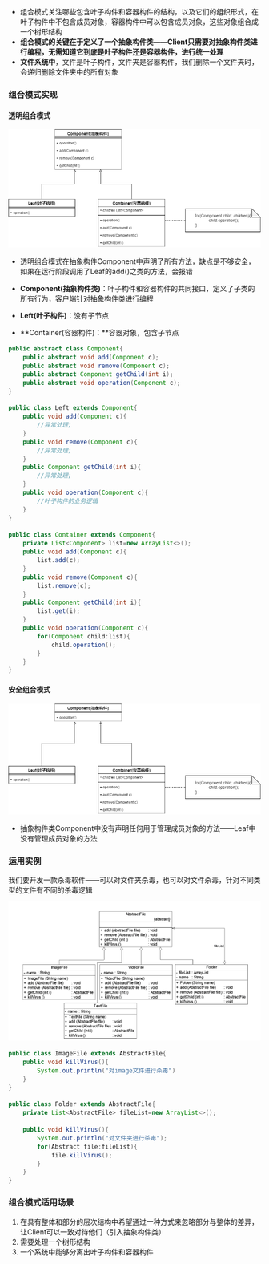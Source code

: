 * 组合模式关注哪些包含叶子构件和容器构件的结构，以及它们的组织形式，在叶子构件中不包含成员对象，容器构件中可以包含成员对象，这些对象组合成一个树形结构
* **组合模式的关键在于定义了一个抽象构件类——Client只需要对抽象构件类进行编程，无需知道它到底是叶子构件还是容器构件，进行统一处理**
* **文件系统中**，文件是叶子构件，文件夹是容器构件，我们删除一个文件夹时，会递归删除文件夹中的所有对象



### 组合模式实现

#### 透明组合模式

![组合模式.drawio](picture/组合模式.drawio.png)

* 透明组合模式在抽象构件Component中声明了所有方法，缺点是不够安全，如果在运行阶段调用了Leaf的add()之类的方法，会报错

* **Component(抽象构件类)**：叶子构件和容器构件的共同接口，定义了子类的所有行为，客户端针对抽象构件类进行编程
* **Left(叶子构件)**：没有子节点
* **Container(容器构件)：**容器对象，包含子节点

```java
public abstract class Component{
    public abstract void add(Component c);
    public abstract void remove(Component c);
    public abstract Component getChild(int i);
    public abstract void operation(Component c);
}

public class Left extends Component{
    public void add(Component c){
        //异常处理;
    }
    public void remove(Component c){
        //异常处理;
    }
    public Component getChild(int i){
        //异常处理;
    }
    public void operation(Component c){
        //叶子构件的业务逻辑
    }
}

public class Container extends Component{
    private List<Component> list=new ArrayList<>();
    public void add(Component c){
        list.add(c);
    }
    public void remove(Component c){
        list.remove(c);
    }
    public Component getChild(int i){
        list.get(i);
    }
    public void operation(Component c){
        for(Component child:list){
            child.operation();
        }
    }
}
```



#### 安全组合模式

![安全组合模式](picture/安全组合模式.png)

* 抽象构件类Component中没有声明任何用于管理成员对象的方法——Leaf中没有管理成员对象的方法



### 运用实例

我们要开发一款杀毒软件——可以对文件夹杀毒，也可以对文件杀毒，针对不同类型的文件有不同的杀毒逻辑

![组合模式例子](picture/组合模式例子.png)

```java
public class ImageFile extends AbstractFile{
    public void killVirus(){
        System.out.println("对image文件进行杀毒")
    }
}

public class Folder extends AbstractFile{
    private List<AbstractFile> fileList=new ArrayList<>();
    
    public void killVirus(){
        System.out.println("对文件夹进行杀毒");
        for(Abstract file:fileList){
            file.killVirus();
        }
    }
}
```





### 组合模式适用场景

1. 在具有整体和部分的层次结构中希望通过一种方式来忽略部分与整体的差异，让Client可以一致对待他们（引入抽象构件类）
2. 需要处理一个树形结构
3. 一个系统中能够分离出叶子构件和容器构件

